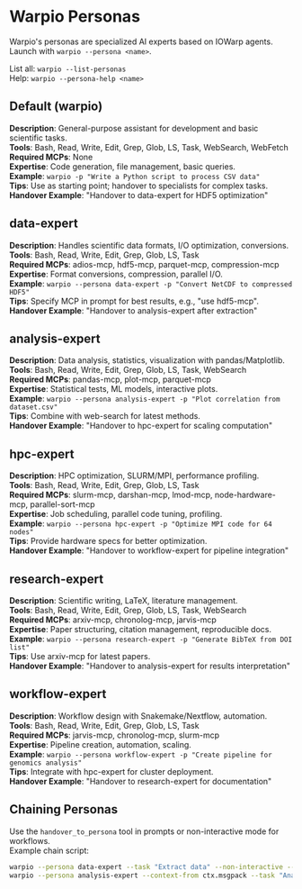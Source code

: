 # Warpio Personas

Warpio's personas are specialized AI experts based on IOWarp agents. Launch with `warpio --persona <name>`.

List all: `warpio --list-personas`  
Help: `warpio --persona-help <name>`

## Default (warpio)

**Description**: General-purpose assistant for development and basic scientific tasks.  
**Tools**: Bash, Read, Write, Edit, Grep, Glob, LS, Task, WebSearch, WebFetch  
**Required MCPs**: None  
**Expertise**: Code generation, file management, basic queries.  
**Example**: `warpio -p "Write a Python script to process CSV data"`  
**Tips**: Use as starting point; handover to specialists for complex tasks.  
**Handover Example**: "Handover to data-expert for HDF5 optimization"

## data-expert

**Description**: Handles scientific data formats, I/O optimization, conversions.  
**Tools**: Bash, Read, Write, Edit, Grep, Glob, LS, Task  
**Required MCPs**: adios-mcp, hdf5-mcp, parquet-mcp, compression-mcp  
**Expertise**: Format conversions, compression, parallel I/O.  
**Example**: `warpio --persona data-expert -p "Convert NetCDF to compressed HDF5"`  
**Tips**: Specify MCP in prompt for best results, e.g., "use hdf5-mcp".  
**Handover Example**: "Handover to analysis-expert after extraction"

## analysis-expert

**Description**: Data analysis, statistics, visualization with pandas/Matplotlib.  
**Tools**: Bash, Read, Write, Edit, Grep, Glob, LS, Task, WebSearch  
**Required MCPs**: pandas-mcp, plot-mcp, parquet-mcp  
**Expertise**: Statistical tests, ML models, interactive plots.  
**Example**: `warpio --persona analysis-expert -p "Plot correlation from dataset.csv"`  
**Tips**: Combine with web-search for latest methods.  
**Handover Example**: "Handover to hpc-expert for scaling computation"

## hpc-expert

**Description**: HPC optimization, SLURM/MPI, performance profiling.  
**Tools**: Bash, Read, Write, Edit, Grep, Glob, LS, Task  
**Required MCPs**: slurm-mcp, darshan-mcp, lmod-mcp, node-hardware-mcp, parallel-sort-mcp  
**Expertise**: Job scheduling, parallel code tuning, profiling.  
**Example**: `warpio --persona hpc-expert -p "Optimize MPI code for 64 nodes"`  
**Tips**: Provide hardware specs for better optimization.  
**Handover Example**: "Handover to workflow-expert for pipeline integration"

## research-expert

**Description**: Scientific writing, LaTeX, literature management.  
**Tools**: Bash, Read, Write, Edit, Grep, Glob, LS, Task, WebSearch  
**Required MCPs**: arxiv-mcp, chronolog-mcp, jarvis-mcp  
**Expertise**: Paper structuring, citation management, reproducible docs.  
**Example**: `warpio --persona research-expert -p "Generate BibTeX from DOI list"`  
**Tips**: Use arxiv-mcp for latest papers.  
**Handover Example**: "Handover to analysis-expert for results interpretation"

## workflow-expert

**Description**: Workflow design with Snakemake/Nextflow, automation.  
**Tools**: Bash, Read, Write, Edit, Grep, Glob, LS, Task  
**Required MCPs**: jarvis-mcp, chronolog-mcp, slurm-mcp  
**Expertise**: Pipeline creation, automation, scaling.  
**Example**: `warpio --persona workflow-expert -p "Create pipeline for genomics analysis"`  
**Tips**: Integrate with hpc-expert for cluster deployment.  
**Handover Example**: "Handover to research-expert for documentation"

## Chaining Personas

Use the `handover_to_persona` tool in prompts or non-interactive mode for workflows.  
Example chain script:

```bash
warpio --persona data-expert --task "Extract data" --non-interactive --context-file ctx.msgpack
warpio --persona analysis-expert --context-from ctx.msgpack --task "Analyze" --non-interactive
```
